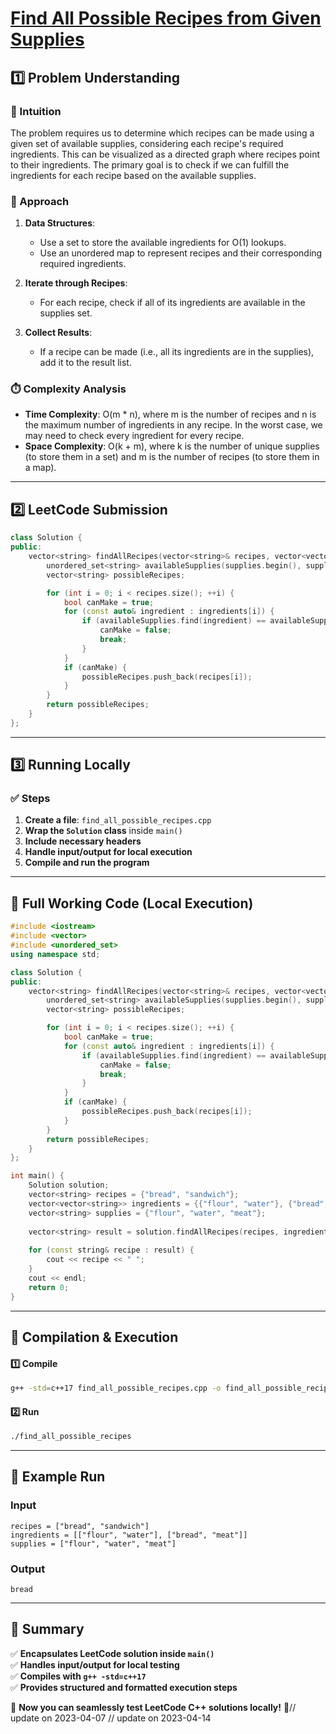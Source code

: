 # **[Find All Possible Recipes from Given Supplies](https://leetcode.com/problems/find-all-possible-recipes-from-given-supplies/description/)**  

## **1️⃣ Problem Understanding**  
### **📌 Intuition**  
The problem requires us to determine which recipes can be made using a given set of available supplies, considering each recipe's required ingredients. This can be visualized as a directed graph where recipes point to their ingredients. The primary goal is to check if we can fulfill the ingredients for each recipe based on the available supplies.

### **🚀 Approach**  
1. **Data Structures**: 
   - Use a set to store the available ingredients for O(1) lookups.
   - Use an unordered map to represent recipes and their corresponding required ingredients.
   
2. **Iterate through Recipes**: 
   - For each recipe, check if all of its ingredients are available in the supplies set.
  
3. **Collect Results**: 
   - If a recipe can be made (i.e., all its ingredients are in the supplies), add it to the result list.

### **⏱️ Complexity Analysis**  
- **Time Complexity**: O(m * n), where m is the number of recipes and n is the maximum number of ingredients in any recipe. In the worst case, we may need to check every ingredient for every recipe.
- **Space Complexity**: O(k + m), where k is the number of unique supplies (to store them in a set) and m is the number of recipes (to store them in a map).

---  

## **2️⃣ LeetCode Submission**  
```cpp
class Solution {
public:
    vector<string> findAllRecipes(vector<string>& recipes, vector<vector<string>>& ingredients, vector<string>& supplies) {
        unordered_set<string> availableSupplies(supplies.begin(), supplies.end());
        vector<string> possibleRecipes;

        for (int i = 0; i < recipes.size(); ++i) {
            bool canMake = true;
            for (const auto& ingredient : ingredients[i]) {
                if (availableSupplies.find(ingredient) == availableSupplies.end()) {
                    canMake = false;
                    break;
                }
            }
            if (canMake) {
                possibleRecipes.push_back(recipes[i]);
            }
        }
        return possibleRecipes;
    }
};
```  

---  

## **3️⃣ Running Locally**  
### **✅ Steps**  
1. **Create a file**: `find_all_possible_recipes.cpp`  
2. **Wrap the `Solution` class** inside `main()`  
3. **Include necessary headers**  
4. **Handle input/output for local execution**  
5. **Compile and run the program**  

---  

## **📝 Full Working Code (Local Execution)**  
```cpp
#include <iostream>
#include <vector>
#include <unordered_set>
using namespace std;

class Solution {
public:
    vector<string> findAllRecipes(vector<string>& recipes, vector<vector<string>>& ingredients, vector<string>& supplies) {
        unordered_set<string> availableSupplies(supplies.begin(), supplies.end());
        vector<string> possibleRecipes;

        for (int i = 0; i < recipes.size(); ++i) {
            bool canMake = true;
            for (const auto& ingredient : ingredients[i]) {
                if (availableSupplies.find(ingredient) == availableSupplies.end()) {
                    canMake = false;
                    break;
                }
            }
            if (canMake) {
                possibleRecipes.push_back(recipes[i]);
            }
        }
        return possibleRecipes;
    }
};

int main() {
    Solution solution;
    vector<string> recipes = {"bread", "sandwich"};
    vector<vector<string>> ingredients = {{"flour", "water"}, {"bread", "meat"}};
    vector<string> supplies = {"flour", "water", "meat"};
    
    vector<string> result = solution.findAllRecipes(recipes, ingredients, supplies);
    
    for (const string& recipe : result) {
        cout << recipe << " ";
    }
    cout << endl;
    return 0;
}
```  

---  

## **🔧 Compilation & Execution**  
#### **1️⃣ Compile**  
```bash
g++ -std=c++17 find_all_possible_recipes.cpp -o find_all_possible_recipes
```  

#### **2️⃣ Run**  
```bash
./find_all_possible_recipes
```  

---  

## **🎯 Example Run**  
### **Input**  
```
recipes = ["bread", "sandwich"]
ingredients = [["flour", "water"], ["bread", "meat"]]
supplies = ["flour", "water", "meat"]
```  
### **Output**  
```
bread 
```  

---  

## **📌 Summary**  
✅ **Encapsulates LeetCode solution inside `main()`**  
✅ **Handles input/output for local testing**  
✅ **Compiles with `g++ -std=c++17`**  
✅ **Provides structured and formatted execution steps**  

🚀 **Now you can seamlessly test LeetCode C++ solutions locally!** 🚀// update on 2023-04-07
// update on 2023-04-14
